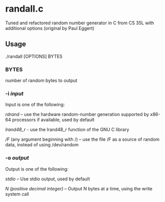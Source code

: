 # randall.c

Tuned and refactored random number generator in C from CS 35L with additional options (original by Paul Eggert)

## Usage

./randall [OPTIONS] BYTES

### BYTES

number of random bytes to output

### -i _input_

Input is one of the following:

_rdrand_ – use the hardware random-number generation supported by x86-64 processors if available, used by default

_lrand48_r_ - use the lrand48_r function of the GNU C library

_/F_ (any argument beginning with /) – use the file /F as a source of random data, instead of using /dev/random

### -o _output_

Output is one of the following:

_stdio_ – Use stdio output, used by default

_N (positive decimal integer)_ – Output N bytes at a time, using the write system call
